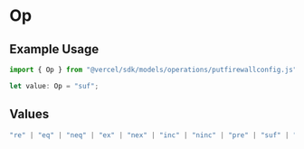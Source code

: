 # Op

## Example Usage

```typescript
import { Op } from "@vercel/sdk/models/operations/putfirewallconfig.js";

let value: Op = "suf";
```

## Values

```typescript
"re" | "eq" | "neq" | "ex" | "nex" | "inc" | "ninc" | "pre" | "suf" | "sub" | "gt" | "gte" | "lt" | "lte"
```